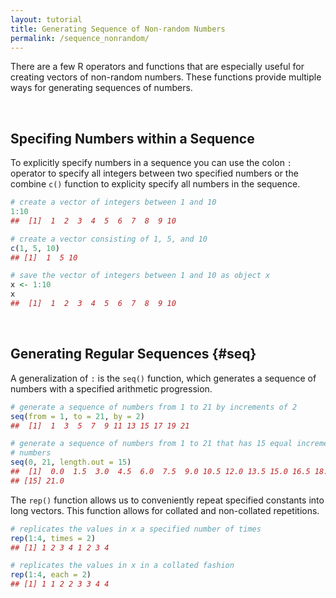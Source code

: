 ```yaml
---
layout: tutorial
title: Generating Sequence of Non-random Numbers
permalink: /sequence_nonrandom/
---
```


There are a few R operators and functions that are especially useful for creating vectors of non-random numbers.  These functions provide multiple ways for generating sequences of numbers.

<br>

## Specifing Numbers within a Sequence
To explicitly specify numbers in a sequence you can use the colon `:` operator to specify all integers between two specified numbers or the combine `c()` function to explicity specify all numbers in the sequence.


```r
# create a vector of integers between 1 and 10
1:10         
##  [1]  1  2  3  4  5  6  7  8  9 10

# create a vector consisting of 1, 5, and 10
c(1, 5, 10)   
## [1]  1  5 10

# save the vector of integers between 1 and 10 as object x
x <- 1:10 
x
##  [1]  1  2  3  4  5  6  7  8  9 10
```

<br>

## Generating Regular Sequences {#seq}
A generalization of `:` is the `seq()` function, which generates a sequence of numbers with a specified arithmetic progression.


```r
# generate a sequence of numbers from 1 to 21 by increments of 2
seq(from = 1, to = 21, by = 2)             
##  [1]  1  3  5  7  9 11 13 15 17 19 21

# generate a sequence of numbers from 1 to 21 that has 15 equal incremented 
# numbers
seq(0, 21, length.out = 15)    
##  [1]  0.0  1.5  3.0  4.5  6.0  7.5  9.0 10.5 12.0 13.5 15.0 16.5 18.0 19.5
## [15] 21.0
```

The `rep()` function allows us to conveniently repeat specified constants into long vectors. This function allows for collated and non-collated repetitions.


```r
# replicates the values in x a specified number of times
rep(1:4, times = 2)   
## [1] 1 2 3 4 1 2 3 4

# replicates the values in x in a collated fashion
rep(1:4, each = 2)    
## [1] 1 1 2 2 3 3 4 4
```
